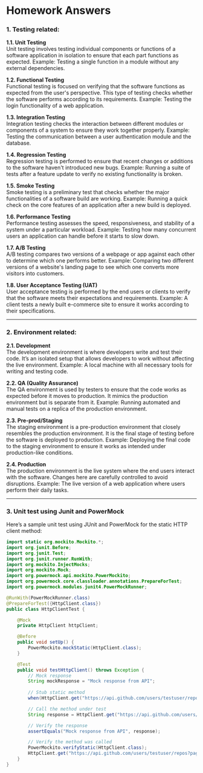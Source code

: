 
# Homework Answers

### 1. Testing related:

**1.1. Unit Testing**  
Unit testing involves testing individual components or functions of a software application in isolation to ensure that each part functions as expected. Example: Testing a single function in a module without any external dependencies.

**1.2. Functional Testing**  
Functional testing is focused on verifying that the software functions as expected from the user's perspective. This type of testing checks whether the software performs according to its requirements. Example: Testing the login functionality of a web application.

**1.3. Integration Testing**  
Integration testing checks the interaction between different modules or components of a system to ensure they work together properly. Example: Testing the communication between a user authentication module and the database.

**1.4. Regression Testing**  
Regression testing is performed to ensure that recent changes or additions to the software haven't introduced new bugs. Example: Running a suite of tests after a feature update to verify no existing functionality is broken.

**1.5. Smoke Testing**  
Smoke testing is a preliminary test that checks whether the major functionalities of a software build are working. Example: Running a quick check on the core features of an application after a new build is deployed.

**1.6. Performance Testing**  
Performance testing assesses the speed, responsiveness, and stability of a system under a particular workload. Example: Testing how many concurrent users an application can handle before it starts to slow down.

**1.7. A/B Testing**  
A/B testing compares two versions of a webpage or app against each other to determine which one performs better. Example: Comparing two different versions of a website's landing page to see which one converts more visitors into customers.

**1.8. User Acceptance Testing (UAT)**  
User acceptance testing is performed by the end users or clients to verify that the software meets their expectations and requirements. Example: A client tests a newly built e-commerce site to ensure it works according to their specifications.

---

### 2. Environment related:

**2.1. Development**  
The development environment is where developers write and test their code. It’s an isolated setup that allows developers to work without affecting the live environment. Example: A local machine with all necessary tools for writing and testing code.

**2.2. QA (Quality Assurance)**  
The QA environment is used by testers to ensure that the code works as expected before it moves to production. It mimics the production environment but is separate from it. Example: Running automated and manual tests on a replica of the production environment.

**2.3. Pre-prod/Staging**  
The staging environment is a pre-production environment that closely resembles the production environment. It is the final stage of testing before the software is deployed to production. Example: Deploying the final code to the staging environment to ensure it works as intended under production-like conditions.

**2.4. Production**  
The production environment is the live system where the end users interact with the software. Changes here are carefully controlled to avoid disruptions. Example: The live version of a web application where users perform their daily tasks.

---

### 3. Unit test using Junit and PowerMock

Here’s a sample unit test using JUnit and PowerMock for the static HTTP client method:

```java
import static org.mockito.Mockito.*;
import org.junit.Before;
import org.junit.Test;
import org.junit.runner.RunWith;
import org.mockito.InjectMocks;
import org.mockito.Mock;
import org.powermock.api.mockito.PowerMockito;
import org.powermock.core.classloader.annotations.PrepareForTest;
import org.powermock.modules.junit4.PowerMockRunner;

@RunWith(PowerMockRunner.class)
@PrepareForTest({HttpClient.class})
public class HttpClientTest {

    @Mock
    private HttpClient httpClient;

    @Before
    public void setUp() {
        PowerMockito.mockStatic(HttpClient.class);
    }

    @Test
    public void testHttpClient() throws Exception {
        // Mock response
        String mockResponse = "Mock response from API";
        
        // Stub static method
        when(HttpClient.get("https://api.github.com/users/testuser/repos?page=1")).thenReturn(mockResponse);

        // Call the method under test
        String response = HttpClient.get("https://api.github.com/users/testuser/repos?page=1");

        // Verify the response
        assertEquals("Mock response from API", response);

        // Verify the method was called
        PowerMockito.verifyStatic(HttpClient.class);
        HttpClient.get("https://api.github.com/users/testuser/repos?page=1");
    }
}
```

